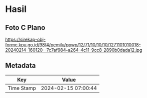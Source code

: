 # Hasil

## Foto C Plano

https://sirekap-obj-formc.kpu.go.id/98f4/pemilu/ppwp/12/71/10/10/10/1271101010018-20240214-160120--7c7af984-a264-4c11-9cc8-2890b0dada12.jpg


## Metadata

| Key        | Value               |
| ---------- | ------------------- |
| Time Stamp | 2024-02-15 07:00:44 |



